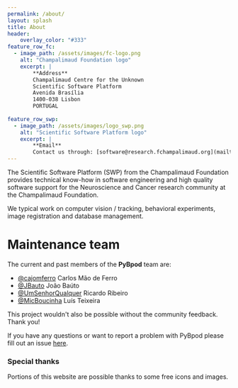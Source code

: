 ```yaml
---
permalink: /about/
layout: splash
title: About
header:
    overlay_color: "#333"
feature_row_fc:
  - image_path: /assets/images/fc-logo.png
    alt: "Champalimaud Foundation logo"
    excerpt: |
        **Address**  
        Champalimaud Centre for the Unknown  
        Scientific Software Platform  
        Avenida Brasília  
        1400-038 Lisbon  
        PORTUGAL  
    
feature_row_swp:
  - image_path: /assets/images/logo_swp.png
    alt: "Scientific Software Platform logo"
    excerpt: |
        **Email**  
        Contact us through: [software@research.fchampalimaud.org](mailto:software@research.fchampalimaud.org)  
---
```


The Scientific Software Platform (SWP) from the Champalimaud Foundation provides technical know-how in software engineering and high quality software support for the Neuroscience and Cancer research community at the Champalimaud Foundation.

We typical work on computer vision / tracking, behavioral experiments, image registration and database management.

# Maintenance team #
The current and past members of the **PyBpod** team are:
* [@cajomferro](https://github.com/cajomferro/) Carlos Mão de Ferro
* [@JBauto](https://github.com/JBauto) João Baúto
* [@UmSenhorQualquer](https://github.com/UmSenhorQualquer/) Ricardo Ribeiro
* [@MicBoucinha](https://github.com/MicBoucinha/) Luís Teixeira

This project wouldn't also be possible without the community feedback. Thank you!

If you have any questions or want to report a problem with PyBpod please fill out an issue [here](https://bitbucket.org/fchampalimaud/pybpod/issues?status=new&status=open>).

<!-- {% include feature_row id="intro" type="center" %}
{% include feature_row id="feature_row_swp" type="left" %}
{% include feature_row id="feature_row_fc" type="left" %} -->

<!-- {% include map.html %} -->


### Special thanks ###
Portions of this website are possible thanks to some free icons and images.

<!-- <a href="https://www.freepik.com/free-vector/teamwork-connecting-jigsaw-puzzle-piece_3046727.htm">Teamwork vector created by rawpixel.com - www.freepik.com</a> -->
